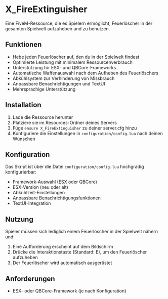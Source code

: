 # X_FireExtinguisher

Eine FiveM-Ressource, die es Spielern ermöglicht, Feuerlöscher in der gesamten Spielwelt aufzuheben und zu benutzen.

## Funktionen

- Hebe jeden Feuerlöscher auf, den du in der Spielwelt findest
- Optimierte Leistung mit minimalem Ressourcenverbrauch
- Unterstützung für ESX- und QBCore-Frameworks
- Automatische Waffenauswahl nach dem Aufheben des Feuerlöschers
- Abkühlsystem zur Verhinderung von Missbrauch
- Anpassbare Benachrichtigungen und TextUI
- Mehrsprachige Unterstützung

## Installation

1. Lade die Ressource herunter
2. Platziere sie im Resources-Ordner deines Servers
3. Füge `ensure X_FireExtinguisher` zu deiner server.cfg hinzu
4. Konfiguriere die Einstellungen in `configuration/config.lua` nach deinen Wünschen

## Konfiguration

Das Skript ist über die Datei `configuration/config.lua` hochgradig konfigurierbar:

- Framework-Auswahl (ESX oder QBCore)
- ESX-Version (neu oder alt)
- Abkühlzeit-Einstellungen
- Anpassbare Benachrichtigungsfunktionen
- TextUI-Integration

## Nutzung

Spieler müssen sich lediglich einem Feuerlöscher in der Spielwelt nähern und:

1. Eine Aufforderung erscheint auf dem Bildschirm
2. Drücke die Interaktionstaste (Standard: E), um den Feuerlöscher aufzuheben
3. Der Feuerlöscher wird automatisch ausgerüstet

## Anforderungen

- ESX- oder QBCore-Framework (je nach Konfiguration)
